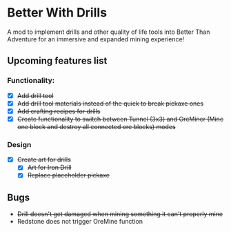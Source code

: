 # Better With Drills

A mod to implement drills and other quality of life tools into Better Than Adventure for an immersive and expanded mining experience!

## Upcoming features list

### Functionality:
- [x] ~~Add drill tool~~
- [x] ~~Add drill tool materials instead of the quick to break pickaxe ones~~ 
- [x] ~~Add crafting recipes for drills~~
- [x] ~~Create functionality to switch between Tunnel (3x3) and OreMiner (Mine one block and destroy all connected ore blocks) modes~~

### Design
- [x] ~~Create art for drills~~
  - [x] ~~Art for Iron Drill~~
  - [x] ~~Replace placeholder pickaxe~~

## Bugs
- ~~Drill doesn't get damaged when mining something it can't properly mine~~
- Redstone does not trigger OreMine function
